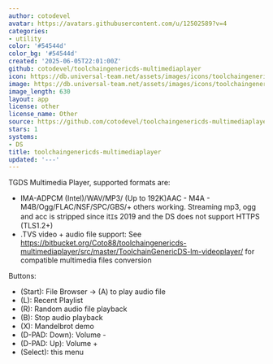 ```yaml
---
author: cotodevel
avatar: https://avatars.githubusercontent.com/u/12502589?v=4
categories:
- utility
color: '#54544d'
color_bg: '#54544d'
created: '2025-06-05T22:01:00Z'
github: cotodevel/toolchaingenericds-multimediaplayer
icon: https://db.universal-team.net/assets/images/icons/toolchaingenericds-multimediaplayer.png
image: https://db.universal-team.net/assets/images/icons/toolchaingenericds-multimediaplayer.png
image_length: 630
layout: app
license: other
license_name: Other
source: https://github.com/cotodevel/toolchaingenericds-multimediaplayer
stars: 1
systems:
- DS
title: toolchaingenericds-multimediaplayer
updated: '---'
---
```

TGDS Multimedia Player, supported formats are:
- IMA-ADPCM (Intel)/WAV/MP3/ (Up to 192K)AAC - M4A - M4B/Ogg/FLAC/NSF/SPC/GBS/+ others working. Streaming mp3, ogg and acc is stripped since itｴs 2019 and the DS does not support HTTPS (TLS1.2+)
- .TVS video + audio file support: See https://bitbucket.org/Coto88/toolchaingenericds-multimediaplayer/src/master/ToolchainGenericDS-lm-videoplayer/ for compatible multimedia files conversion

Buttons:
- (Start): File Browser -> (A) to play audio file
- (L): Recent Playlist
- (R): Random audio file playback
- (B): Stop audio playback
- (X): Mandelbrot demo
- (D-PAD: Down): Volume -
- (D-PAD: Up): Volume +
- (Select): this menu